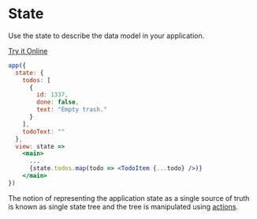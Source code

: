 # State

Use the state to describe the data model in your application.

[Try it Online](https://codepen.io/hyperapp/pen/zNxRLy?editors=0110)

```jsx
app({
  state: {
    todos: [
      {
        id: 1337,
        done: false,
        text: "Empty trash."
      }
    ],
    todoText: ""
  },
  view: state =>
    <main>
      ...
      {state.todos.map(todo => <TodoItem {...todo} />)}
    </main>
})
```

The notion of representing the application state as a single source of truth is known as single state tree and the tree is manipulated using [actions](/docs/actions.md).
